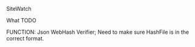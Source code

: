 SiteWatch

What TODO

 FUNCTION:
 Json WebHash Verifier; Need to make sure HashFile is in the correct format.
